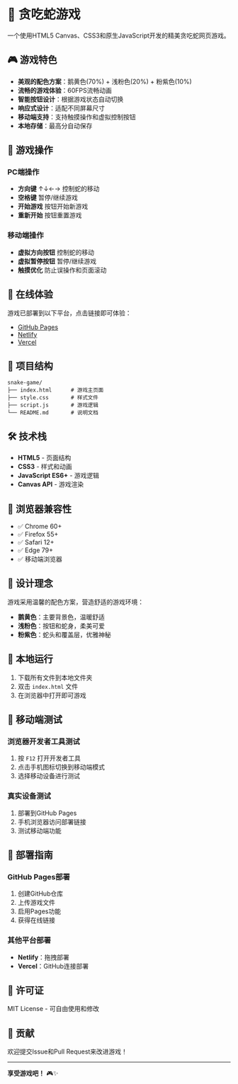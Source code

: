 # 🐍 贪吃蛇游戏

一个使用HTML5 Canvas、CSS3和原生JavaScript开发的精美贪吃蛇网页游戏。

## 🎮 游戏特色

- **美观的配色方案**：鹅黄色(70%) + 浅粉色(20%) + 粉紫色(10%)
- **流畅的游戏体验**：60FPS流畅动画
- **智能按钮设计**：根据游戏状态自动切换
- **响应式设计**：适配不同屏幕尺寸
- **移动端支持**：支持触摸操作和虚拟控制按钮
- **本地存储**：最高分自动保存

## 🎯 游戏操作

### PC端操作
- **方向键** ↑↓←→ 控制蛇的移动
- **空格键** 暂停/继续游戏
- **开始游戏** 按钮开始新游戏
- **重新开始** 按钮重置游戏

### 移动端操作
- **虚拟方向按钮** 控制蛇的移动
- **虚拟暂停按钮** 暂停/继续游戏
- **触摸优化** 防止误操作和页面滚动

## 🚀 在线体验

游戏已部署到以下平台，点击链接即可体验：

- [GitHub Pages](https://your-username.github.io/snake-game)
- [Netlify](https://your-site.netlify.app)
- [Vercel](https://your-site.vercel.app)

## 📁 项目结构

```
snake-game/
├── index.html      # 游戏主页面
├── style.css       # 样式文件
├── script.js       # 游戏逻辑
└── README.md       # 说明文档
```

## 🛠️ 技术栈

- **HTML5** - 页面结构
- **CSS3** - 样式和动画
- **JavaScript ES6+** - 游戏逻辑
- **Canvas API** - 游戏渲染

## 📱 浏览器兼容性

- ✅ Chrome 60+
- ✅ Firefox 55+
- ✅ Safari 12+
- ✅ Edge 79+
- ✅ 移动端浏览器

## 🎨 设计理念

游戏采用温馨的配色方案，营造舒适的游戏环境：
- **鹅黄色**：主要背景色，温暖舒适
- **浅粉色**：按钮和蛇身，柔美可爱
- **粉紫色**：蛇头和覆盖层，优雅神秘

## 🔧 本地运行

1. 下载所有文件到本地文件夹
2. 双击 `index.html` 文件
3. 在浏览器中打开即可游戏

## 📱 移动端测试

### 浏览器开发者工具测试
1. 按 `F12` 打开开发者工具
2. 点击手机图标切换到移动端模式
3. 选择移动设备进行测试

### 真实设备测试
1. 部署到GitHub Pages
2. 手机浏览器访问部署链接
3. 测试移动端功能

## 🚀 部署指南

### GitHub Pages部署
1. 创建GitHub仓库
2. 上传游戏文件
3. 启用Pages功能
4. 获得在线链接

### 其他平台部署
- **Netlify**：拖拽部署
- **Vercel**：GitHub连接部署

## 📄 许可证

MIT License - 可自由使用和修改

## 🤝 贡献

欢迎提交Issue和Pull Request来改进游戏！

---

**享受游戏吧！** 🎮✨
